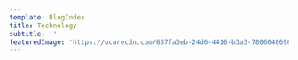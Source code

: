 ```yaml
---
template: BlogIndex
title: Technology
subtitle: ''
featuredImage: 'https://ucarecdn.com/637fa3eb-24d6-4416-b3a3-780604869833/'
---
```


